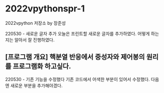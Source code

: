 # 2022vpythonspr-1
2022vpython 저장소 by 장준성

220530 - 새로운 글자 추가
오늘은 프린트할 새로운 글자를 추가하였다.
어떻게 하는지는 알아서 잘 진행하였다.
## [프로그램 개요] 핵분열 반응에서 중성자와 제어봉의 원리를 프로그램화 하고싶다.



220530 - 기존 기능을 수정했다
기존 코드에서 어색한 부분이 있어서 수정했다.
다음엔 새로운 부분을 추가해야겠다.

